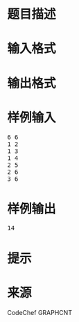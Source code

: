 

# 题目描述



# 输入格式



# 输出格式



# 样例输入


<pre>6 6
1 2
1 3
1 4
2 5
2 6
3 6
</pre>

# 样例输出


<pre>14</pre>

# 提示



# 来源


<p>
CodeChef GRAPHCNT
</p>
